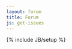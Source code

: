 ```yaml
---
layout: forum
title: Forum
js: get-issues
---
```

{% include JB/setup %}

<script type="text/javascript">
  window.location.href = "/resources/forum";
</script>
